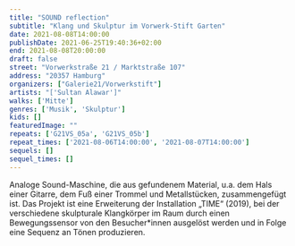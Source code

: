 ```yaml
---
title: "SOUND reflection"
subtitle: "Klang und Skulptur im Vorwerk-Stift Garten"
date: 2021-08-08T14:00:00
publishDate: 2021-06-25T19:40:36+02:00
end: 2021-08-08T20:00:00
draft: false
street: "Vorwerkstraße 21 / Marktstraße 107"
address: "20357 Hamburg"
organizers: ["Galerie21/Vorwerkstift"]
artists: "['Sultan Alawar']"
walks: ['Mitte']
genres: ['Musik', 'Skulptur']
kids: []
featuredImage: ""
repeats: ['G21VS_05a', 'G21VS_05b']
repeat_times: ['2021-08-06T14:00:00', '2021-08-07T14:00:00']
sequels: []
sequel_times: []
---
```


Analoge Sound-Maschine, die aus gefundenem Material, u.a. dem Hals einer Gitarre, dem Fuß einer Trommel und Metallstücken, zusammengefügt ist. Das Projekt ist eine Erweiterung der Installation „TIME“ (2019), bei der verschiedene skulpturale Klangkörper im Raum durch einen Bewegungssensor von den Besucher\*innen ausgelöst werden und in Folge eine Sequenz an Tönen produzieren.